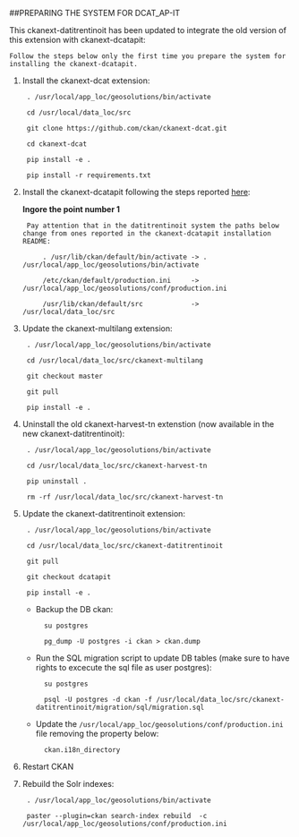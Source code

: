 
##PREPARING THE SYSTEM FOR DCAT_AP-IT

This ckanext-datitrentinoit has been updated to integrate the old version of this extension with ckanext-dcatapit:

	Follow the steps below only the first time you prepare the system for installing the ckanext-dcatapit.

1. Install the ckanext-dcat extension:

		. /usr/local/app_loc/geosolutions/bin/activate

		cd /usr/local/data_loc/src

		git clone https://github.com/ckan/ckanext-dcat.git

		cd ckanext-dcat

		pip install -e .

		pip install -r requirements.txt

2. Install the ckanext-dcatapit following the steps reported [here](https://github.com/geosolutions-it/ckanext-dcatapit#installation):

	**Ingore the point number 1**
	
		Pay attention that in the datitrentinoit system the paths below change from ones reported in the ckanext-dcatapit installation README:
		
			. /usr/lib/ckan/default/bin/activate -> . /usr/local/app_loc/geosolutions/bin/activate
			
			/etc/ckan/default/production.ini     -> /usr/local/app_loc/geosolutions/conf/production.ini
			
			/usr/lib/ckan/default/src            -> /usr/local/data_loc/src
		
3. Update the ckanext-multilang extension:

		. /usr/local/app_loc/geosolutions/bin/activate

		cd /usr/local/data_loc/src/ckanext-multilang
		
		git checkout master

		git pull

		pip install -e .
		
4. Uninstall the old ckanext-harvest-tn extenstion (now available in the new ckanext-datitrentinoit):

		. /usr/local/app_loc/geosolutions/bin/activate
		
		cd /usr/local/data_loc/src/ckanext-harvest-tn
		
		pip uninstall .
		
		rm -rf /usr/local/data_loc/src/ckanext-harvest-tn
	
5. Update the ckanext-datitrentinoit extension:

		. /usr/local/app_loc/geosolutions/bin/activate

		cd /usr/local/data_loc/src/ckanext-datitrentinoit

		git pull 

		git checkout dcatapit

		pip install -e .
	
	- Backup the DB ckan:
	
			su postgres

			pg_dump -U postgres -i ckan > ckan.dump
	
	- Run the SQL migration script to update DB tables (make sure to have rights to excecute the sql file as user postgres):

			su postgres

			psql -U postgres -d ckan -f /usr/local/data_loc/src/ckanext-datitrentinoit/migration/sql/migration.sql
		
	- Update the `/usr/local/app_loc/geosolutions/conf/production.ini` file removing the property below:
	
			ckan.i18n_directory
	
6. Restart CKAN

7. Rebuild the Solr indexes:

		. /usr/local/app_loc/geosolutions/bin/activate

		paster --plugin=ckan search-index rebuild  -c /usr/local/app_loc/geosolutions/conf/production.ini
